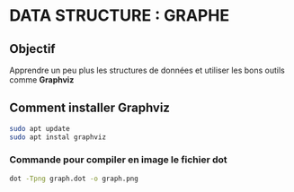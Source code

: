 # DATA STRUCTURE : GRAPHE

## Objectif

Apprendre un peu plus les structures de données et utiliser les bons outils comme **Graphviz**

## Comment installer **Graphviz**

```bash
sudo apt update
sudo apt instal graphviz
```

### Commande pour compiler en image le fichier dot

```bash
dot -Tpng graph.dot -o graph.png
```